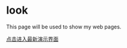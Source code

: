 # look
This page will be used to show my web pages.

[点击进入最新演示界面](https://2016lkaust.github.io/look/show.html)
